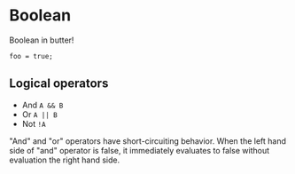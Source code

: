 # Boolean

Boolean in butter!

```butter
foo = true;
```

## Logical operators

- And `A && B`
- Or `A || B`
- Not `!A`

"And" and "or" operators have short-circuiting behavior. When the left hand side of "and" operator is false, it immediately evaluates to false without evaluation the right hand side.
